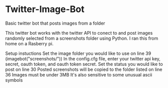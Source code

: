 # Twitter-Image-Bot
Basic twitter bot that posts images from a folder

This twitter bot works with the twitter API to conect to and post images randomly selected from a screenshots folder using Python. I ran this from home on a Rasberry pi.

Setup instuctions
  Set the image folder you would like to use on line 39 (imagebot("screenshots/"))
  In the config.cfg file, enter your twitter api key, secret, oauth token, and oauth token secret.
  Set the status you would like to post on line 30
  Posted screenshots will be copied to the folder listed on line 36
  Images must be under 3MB
  It's also sensitive to some unusual ascii symbols
